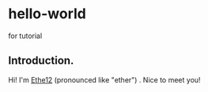# hello-world
for tutorial

## Introduction.

Hi! I'm [Ethe12](https://github.com/Ethe12) \(pronounced like "ether"\) . Nice to meet you!
